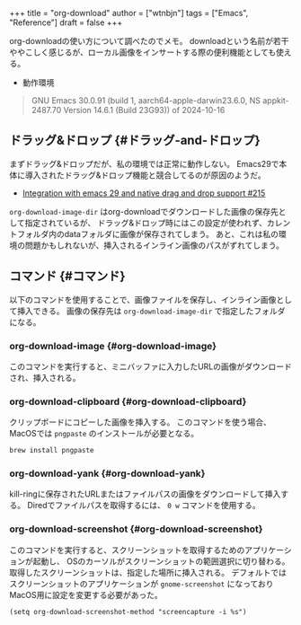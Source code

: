 +++
title = "org-download"
author = ["wtnbjn"]
tags = ["Emacs", "Reference"]
draft = false
+++

org-downloadの使い方について調べたのでメモ。
downloadという名前が若干ややこしく感じるが、ローカル画像をインサートする際の便利機能としても使える。

-   動作環境

> GNU Emacs 30.0.91 (build 1, aarch64-apple-darwin23.6.0, NS appkit-2487.70 Version 14.6.1 (Build 23G93)) of 2024-10-16


## ドラッグ&amp;ドロップ {#ドラッグ-and-ドロップ}

まずドラッグ&amp;ドロップだが、私の環境では正常に動作しない。
Emacs29で本体に導入されたドラッグ&amp;ドロップ機能と競合してるのが原因のようだ。

-   [Integration with emacs 29 and native drag and drop support #215](https://github.com/abo-abo/org-download/issues/215)

`org-download-image-dir` はorg-downloadでダウンロードした画像の保存先として指定されているが、
ドラッグ&amp;ドロップ時にはこの設定が使われず、カレントフォルダ内のdataフォルダに画像が保存されてしまう。
あと、これは私の環境の問題かもしれないが、挿入されるインライン画像のパスがずれてしまう。


## コマンド {#コマンド}

以下のコマンドを使用することで、画像ファイルを保存し、インライン画像として挿入できる。
画像の保存先は `org-download-image-dir` で指定したフォルダになる。


### org-download-image {#org-download-image}

このコマンドを実行すると、ミニバッファに入力したURLの画像がダウンロードされ、挿入される。


### org-download-clipboard {#org-download-clipboard}

クリップボードにコピーした画像を挿入する。
このコマンドを使う場合、MacOSでは `pngpaste` のインストールが必要となる。

```bash
brew install pngpaste
```


### org-download-yank {#org-download-yank}

kill-ringに保存されたURLまたはファイルパスの画像をダウンロードして挿入する。
Diredでファイルパスを取得するには、 `0 w` コマンドを使用する。


### org-download-screenshot {#org-download-screenshot}

このコマンドを実行すると、スクリーンショットを取得するためのアプリケーションが起動し、
OSのカーソルがスクリーンショットの範囲選択に切り替わる。
取得したスクリーンショットは、指定した場所に挿入される。
デフォルトではスクリーンショットのアプリケーションが `gnome-screenshot` になっており
MacOS用に設定を変更する必要があった。

```emacs-lisp
(setq org-download-screenshot-method "screencapture -i %s")
```

